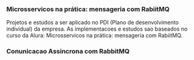 <h3>Microsservicos na prática: mensageria com RabiitMQ</h3>

Projetos e estudos a ser aplicado no PDI (Plano de desenvolvimento individual) da empresa. 
As implementacoes e estudos sao baseados no curso da Alura: Microsservicos na prática: mensageria com RabiitMQ.

<h3>Conunicacao Assincrona com RabbitMQ</h3>

